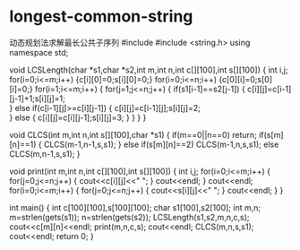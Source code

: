 # longest-common-string
动态规划法求解最长公共子序列
#include <iostream>
#include <string.h>
using namespace std;

void LCSLength(char *s1,char *s2,int m,int n,int c[][100],int s[][100])
{
	int i,j;
	for(i=0;i<=m;i++)
	{c[i][0]=0;s[i][0]=0;}
	for(i=0;i<=n;i++)
	{c[0][i]=0;s[0][i]=0;}
	for(i=1;i<=m;i++)
	{
		for(j=1;j<=n;j++)
		{
			if(s1[i-1]==s2[j-1])
			{
				c[i][j]=c[i-1][j-1]+1;s[i][j]=1; 	
			}
			else if(c[i-1][j]>=c[i][j-1])
			{
				c[i][j]=c[i-1][j];s[i][j]=2;		
			}
			else
			{
				c[i][j]=c[i][j-1];s[i][j]=3;
			}
		}
	}
}

void CLCS(int m,int n,int s[][100],char *s1)
{
	if(m==0||n==0) return;
	if(s[m][n]==1)
	{
		CLCS(m-1,n-1,s,s1);
	}
	else if(s[m][n]==2)
		CLCS(m-1,n,s,s1);
	else
		CLCS(m,n-1,s,s1);
}

void print(int m,int n,int c[][100],int s[][100])
{
	int i,j;
	for(i=0;i<=m;i++)
	{
		for(j=0;j<=n;j++)
		{
			cout<<c[i][j]<<" ";
		}
		cout<<endl;
	}
	cout<<endl;
	for(i=0;i<=m;i++)
	{
		for(j=0;j<=n;j++)
		{
			cout<<s[i][j]<<" ";
		}
		cout<<endl;
	}
}

int main()
{
	int c[100][100],s[100][100];
	char s1[100],s2[100];
	int m,n;
	m=strlen(gets(s1));
	n=strlen(gets(s2));
	LCSLength(s1,s2,m,n,c,s);
	cout<<c[m][n]<<endl;
	print(m,n,c,s);
	cout<<endl;
	CLCS(m,n,s,s1);
	cout<<endl;
	return 0;
}
